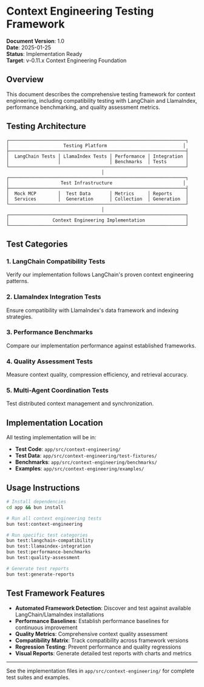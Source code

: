 # Context Engineering Testing Framework

**Document Version**: 1.0  
**Date**: 2025-01-25  
**Status**: Implementation Ready  
**Target**: v-0.11.x Context Engineering Foundation

## Overview

This document describes the comprehensive testing framework for context engineering, including compatibility testing with LangChain and LlamaIndex, performance benchmarking, and quality assessment metrics.

## Testing Architecture

```
┌─────────────────────────────────────────────────────────────────┐
│                    Testing Platform                            │
├─────────────────────────────────────────────────────────────────┤
│  LangChain Tests │ LlamaIndex Tests │ Performance │ Integration │
│                  │                  │ Benchmarks  │ Tests       │
└─────────────────────────────────────────────────────────────────┘
                                   │
┌─────────────────────────────────────────────────────────────────┐
│                   Test Infrastructure                          │
├─────────────────────────────────────────────────────────────────┤
│  Mock MCP        │  Test Data       │ Metrics     │ Reports     │
│  Services        │  Generation      │ Collection  │ Generation  │
└─────────────────────────────────────────────────────────────────┘
                                   │
┌─────────────────────────────────────────────────────────────────┐
│                Context Engineering Implementation               │
└─────────────────────────────────────────────────────────────────┘
```

## Test Categories

### 1. **LangChain Compatibility Tests**
Verify our implementation follows LangChain's proven context engineering patterns.

### 2. **LlamaIndex Integration Tests** 
Ensure compatibility with LlamaIndex's data framework and indexing strategies.

### 3. **Performance Benchmarks**
Compare our implementation performance against established frameworks.

### 4. **Quality Assessment Tests**
Measure context quality, compression efficiency, and retrieval accuracy.

### 5. **Multi-Agent Coordination Tests**
Test distributed context management and synchronization.

## Implementation Location

All testing implementation will be in:
- **Test Code**: `app/src/context-engineering/`
- **Test Data**: `app/src/context-engineering/test-fixtures/`
- **Benchmarks**: `app/src/context-engineering/benchmarks/`
- **Examples**: `app/src/context-engineering/examples/`

## Usage Instructions

```bash
# Install dependencies
cd app && bun install

# Run all context engineering tests
bun test:context-engineering

# Run specific test categories
bun test:langchain-compatibility
bun test:llamaindex-integration  
bun test:performance-benchmarks
bun test:quality-assessment

# Generate test reports
bun test:generate-reports
```

## Test Framework Features

- **Automated Framework Detection**: Discover and test against available LangChain/LlamaIndex installations
- **Performance Baselines**: Establish performance baselines for continuous improvement
- **Quality Metrics**: Comprehensive context quality assessment
- **Compatibility Matrix**: Track compatibility across framework versions
- **Regression Testing**: Prevent performance and quality regressions
- **Visual Reports**: Generate detailed test reports with charts and metrics

---

See the implementation files in `app/src/context-engineering/` for complete test suites and examples.